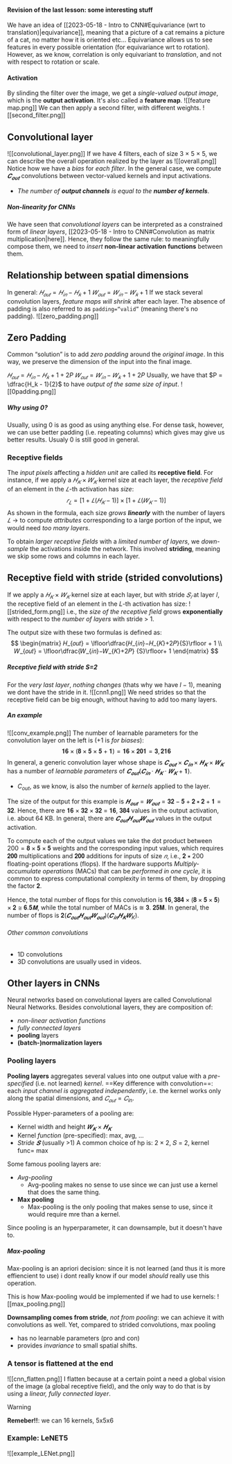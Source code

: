 #### Revision of the last lesson: some interesting stuff 
We have an idea of [[2023-05-18 - Intro to CNN#Equivariance (wrt to translation)|equivariance]], meaning that a picture of a cat remains a picture of a cat, no matter how it is oriented etc...
Equivariance allows us to see features in every possible orientation (for equivariance wrt to rotation).
However, as we know, correlation is only equivariant to _translation_, and not with respect to rotation or scale.

#### Activation
By slinding the filter over the image, we get a _single-valued output image_, which is the __output activation__. It's also called a __feature map__.
![[feature map.png]]
We can then apply a second filter, with different weights. 
![[second_filter.png]]

## Convolutional layer
![[convolutional_layer.png]]
If we have 4 filters, each of size 3 × 5 × 5, we can describe the overall operation realized by the layer as
![[overall.png]]
Notice how we have a _bias_ for _each filter_.
In the general case, we compute $𝑪_{𝒐𝒖𝒕}$ convolutions between vector-valued kernels and input activations.
- _The number of __output channels__ is equal to the __number of kernels___. 

##### Non-linearity for CNNs
We have seen that _convolutional layers_ can be interpreted as a constrained form of _linear layers_, [[2023-05-18 - Intro to CNN#Convolution as matrix multiplication|here]]. 
Hence, they follow the same rule: to meaningfully compose them, we need to _insert_ __non-linear activation__ __functions__ between them.

## Relationship between spatial dimensions
In general:
$𝐻_{𝑜𝑢𝑡} = 𝐻_{𝑖𝑛} − 𝐻_{𝑘} + 1$
$𝑊_{𝑜𝑢𝑡} = 𝑊_{𝑖𝑛} − 𝑊_{𝑘} + 1$
If we stack several convolution layers, _feature maps will shrink_ after each layer. The absence of padding is also referred to as `padding=“valid”` (meaning there's no padding).
![[zero_padding.png]]

## Zero Padding
Common “solution” is to add _zero padding_ around the _original image_.
In this way, we preserve the dimension of the input into the final image. 

$𝐻_{𝑜𝑢𝑡} = 𝐻_{𝑖𝑛} − 𝐻_{𝑘} + 1 + 2P$
$𝑊_{𝑜𝑢𝑡} = 𝑊_{𝑖𝑛} − 𝑊_{𝑘} + 1 + 2P$
Usually, we have that $P = \dfrac{H_k - 1}{2}$ to have _output of the same size of input_. 
![[0padding.png]]

##### Why using 0?
Usually, using 0 is as good as using anything else. 
For dense task, however, we can use better padding (i.e. repeating columns) which gives may give us better results. Usualy 0 is still good in general. 

### Receptive fields
The _input pixels_ affecting a _hidden unit_ are called its __receptive field__.
For instance, if we apply a $𝐻_𝐾 × 𝑊_𝐾$ kernel size at each layer, the _receptive field_ of an element in the $𝐿$-th activation has _size_:
$$𝑟_𝐿 = [1 + 𝐿 (𝐻_𝐾 − 1)] × [1 + 𝐿 (𝑊_𝐾 − 1)]$$
As shown in the formula, each size _grows __linearly___ with the number of layers $𝐿$ → to compute _attributes_ corresponding to a large portion of the input, we would need _too many layers_.

To obtain _larger receptive fields_ with a _limited number of layers_, we _down-sample_ the activations inside the network.
This involved __striding__, meaning we skip some rows and columns in each layer.

## Receptive field with stride (strided convolutions)
If we apply a $𝐻_𝐾$ × $𝑊_𝐾$ kernel size at each layer, but with stride $𝑆_𝑙$ at layer 𝑙, the receptive field of an element in the 𝐿-th activation has size:
![[strided_form.png]]
i.e., the _size of the receptive field_ grows __exponentially__ with respect to the _number of layers_ with stride > 1.

The output size with these two formulas is defined as:
$$
\begin{matrix}
𝐻_{𝑜𝑢𝑡} = \lfloor\dfrac{𝐻_{𝑖𝑛}−𝐻_{𝐾}+2𝑃}{S}\rfloor + 1 \\
𝑊_{𝑜𝑢𝑡} = \lfloor\dfrac{𝑊_{𝑖𝑛}−𝑊_{𝐾}+2𝑃} {S}\rfloor+ 1
\end{matrix}
$$
##### Receptive field with stride S=2
For the _very last layer_, _nothing changes_ (thats why we have $l-1$), meaning we dont have the stride in it. 
![[cnn1.png]]
We need strides so that the receptive field can be big enough, without having to add too many layers. 

##### An example
![[conv_example.png]]
The number of learnable parameters for the convolution layer on the left is (+1 is _for biases_):
$$𝟏𝟔 × (𝟖 × 𝟓 × 𝟓 + 𝟏) = 𝟏𝟔 × 𝟐𝟎𝟏 = 𝟑, 𝟐𝟏𝟔$$
In general, a generic convolution layer whose shape is $𝑪_{𝒐𝒖𝒕} × 𝑪_{𝒊𝒏} × 𝑯_𝑲 × 𝑾_𝑲$ has a number of _learnable parameters_ of $𝑪_{𝒐𝒖𝒕} (𝑪_{𝒊𝒏} \cdot 𝑯_𝑲 \cdot 𝑾_𝑲 + 𝟏)$.
- $C_{out}$, as we know, is also the number of _kernels_ applied to the layer. 

The size of the output for this example is $𝑯_{𝒐𝒖𝒕} = 𝑾_{𝒐𝒖𝒕} = 𝟑𝟐 − 𝟓 + 𝟐 ∗ 𝟐 + 𝟏 = 𝟑𝟐$.
Hence, there are 𝟏𝟔 × 𝟑𝟐 × 𝟑𝟐 = 𝟏𝟔, 𝟑𝟖𝟒 values in the output activation, i.e. about 64 KB. In general, there are $𝑪_{𝒐𝒖𝒕} 𝑯_{𝒐𝒖𝒕} 𝑾_{𝒐𝒖𝒕}$ values in the output activation.

To compute each of the output values we take the dot product between $200 = 𝟖 × 𝟓 × 𝟓$ weights and the corresponding input values, which requires $𝟐𝟎𝟎$ multiplications and $𝟐𝟎𝟎$ additions for inputs of size $𝑛$, i.e., 𝟐 ∗ 200 floating-point operations (flops). 
If the hardware supports _Multiply-accumulate operations_ (MACs) that can be _performed in one cycle_, it is common to express computational complexity in terms of them, by dropping the factor 𝟐.

Hence, the total number of flops for this convolution is $𝟏𝟔, 𝟑𝟖𝟒 × (𝟖 × 𝟓 × 𝟓) × 𝟐 ≅ 𝟔. 𝟓𝐌$, while the total number of MACs is ≅ 𝟑. 𝟐𝟓𝐌. 
In general, the number of flops is $𝟐 (𝑪_{𝒐𝒖𝒕} 𝑯_{𝒐𝒖𝒕} 𝑾_{𝒐𝒖𝒕}) (𝑪_{𝒊𝒏}𝑯_𝑲𝑾_K)$.

###### Other common convolutions
- 1D convolutions
- 3D convolutions are usually used in videos.

## Other layers in CNNs
Neural networks based on convolutional layers are called Convolutional Neural Networks. Besides convolutional layers, they are composition of:
- _non-linear activation functions_ 
- _fully connected layers_ 
- __pooling__ layers 
- __(batch-)normalization layers__

### Pooling layers
__Pooling layers__ aggregates several values into one output value with a _pre-specified_ (i.e. not learned) _kernel_. 
==Key difference with convolution==: each _input channel is aggregated independently_, i.e. the kernel works only along the spatial dimensions, and $𝐶_{𝑜𝑢𝑡} = 𝐶_{in}$.

Possible Hyper-parameters of a pooling are:
- Kernel width and height $𝑾_𝑲 × 𝑯_𝑲$ 
- Kernel _function_ (pre-specified): max, avg, … 
- _Stride_ $𝑺$ (usually >1) 
A common choice of hp is: 2 × 2, 𝑆 = 2, kernel func= max

Some famous pooling layers are:
- _Avg-pooling_
	- Avg-pooling makes no sense to use since we can just use a kernel that does the same thing.
- __Max pooling__ 
	- Max-pooling is the only pooling that makes sense to use, since it would require mre than a kernel.  

Since pooling is an hyperparameter, it can downsample, but it doesn't have to. 

##### Max-pooling
Max-pooling is an apriori decision: since it is not learned (and thus it is more effiencient to use) i dont really know if our model _should_ really use this operation. 

This is how Max-pooling would be implemented if we had to use kernels:
![[max_pooling.png]]

__Downsampling comes from stride__, _not from pooling_: we can achieve it with convolutions as well. Yet, compared to strided convolutions, max pooling 
- has no learnable parameters (pro and con) 
- provides _invariance_ to small spatial shifts.

### A tensor is flattened at the end
![[cnn_flatten.png]]
I flatten because at a certain point a need a global vision of the image (a global receptive field), and the only way to do that is by using a _linear, fully connected layer_.

>[!WARNING]
>__Remeber!!__: we can 
16 kernels, 5x5x6 

### Example: LeNET5
![[example_LENet.png]]